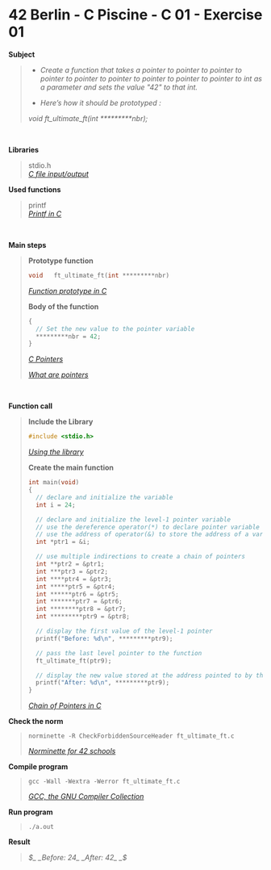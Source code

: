 # 42 Berlin - C Piscine - C 01 - Exercise 01

**Subject**
> * _Create a function that takes a pointer to pointer to pointer to pointer to pointer to pointer to pointer to pointer to pointer to int as a parameter and sets the value "42" to that int._   
>
> * _Here’s how it should be prototyped :_   
>
>_void ft_ultimate_ft(int *********nbr);_
>

<br>

**Libraries**        
>
>stdio.h    
>_[C file input/output](https://en.wikipedia.org/wiki/C_file_input/output)_

**Used functions**   
>
>printf   
>_[Printf in C](https://www.geeksforgeeks.org/printf-in-c/)_

<br>

**Main steps**
>
>**Prototype function**
>```c
>void	ft_ultimate_ft(int *********nbr)
>```
>_[Function prototype in C](https://www.geeksforgeeks.org/function-prototype-in-c/)_   
>
>**Body of the function**
>```c
>{    
>	// Set the new value to the pointer variable
>	*********nbr = 42;    
>}    
>```
>_[C Pointers](https://www.geeksforgeeks.org/c-pointers/)_    
>
>_[What are pointers](https://youtu.be/2ybLD6_2gKM?si=yLpSffSRbA60G3Se)_
<br>

**Function call**
>**Include the Library**
>```c
>#include <stdio.h>
>```
>_[Using the library](https://www.gnu.org/software/libc/manual/html_mono/libc.html#Using-the-Library)_
>
>**Create the main function**
>```c
>int main(void)
>{
>	// declare and initialize the variable    
>	int i = 24;    
>
>	// declare and initialize the level-1 pointer variable     
>	// use the dereference operator(*) to declare pointer variable 
>	// use the address of operator(&) to store the address of a variable in the pointer variable   
>	int *ptr1 = &i;
>
>	// use multiple indirections to create a chain of pointers   
>	int **ptr2 = &ptr1;    
>	int ***ptr3 = &ptr2;    
>	int ****ptr4 = &ptr3;    
>	int *****ptr5 = &ptr4;    
>	int ******ptr6 = &ptr5;    
>	int *******ptr7 = &ptr6;    
>	int ********ptr8 = &ptr7;    
>	int *********ptr9 = &ptr8;    
>
>	// display the first value of the level-1 pointer  
>	printf("Before: %d\n", *********ptr9);
>
>	// pass the last level pointer to the function    
>	ft_ultimate_ft(ptr9);    
>
>	// display the new value stored at the address pointed to by the level-1 pointer 
>	printf("After: %d\n", *********ptr9);
>}  
>```    
>_[Chain of Pointers in C](https://www.geeksforgeeks.org/chain-of-pointers-in-c-with-examples/)_    

**Check the norm**
>```
>norminette -R CheckForbiddenSourceHeader ft_ultimate_ft.c
>```
>_[Norminette for 42 schools](https://github.com/42School/norminette)_

**Compile program**
>```
>gcc -Wall -Wextra -Werror ft_ultimate_ft.c
>```
>_[GCC, the GNU Compiler Collection](https://gcc.gnu.org)_

**Run program**
>```
>./a.out
>```

**Result**
>_$_    
>_Before: 24_    
>_After: 42_    
>_$_    
